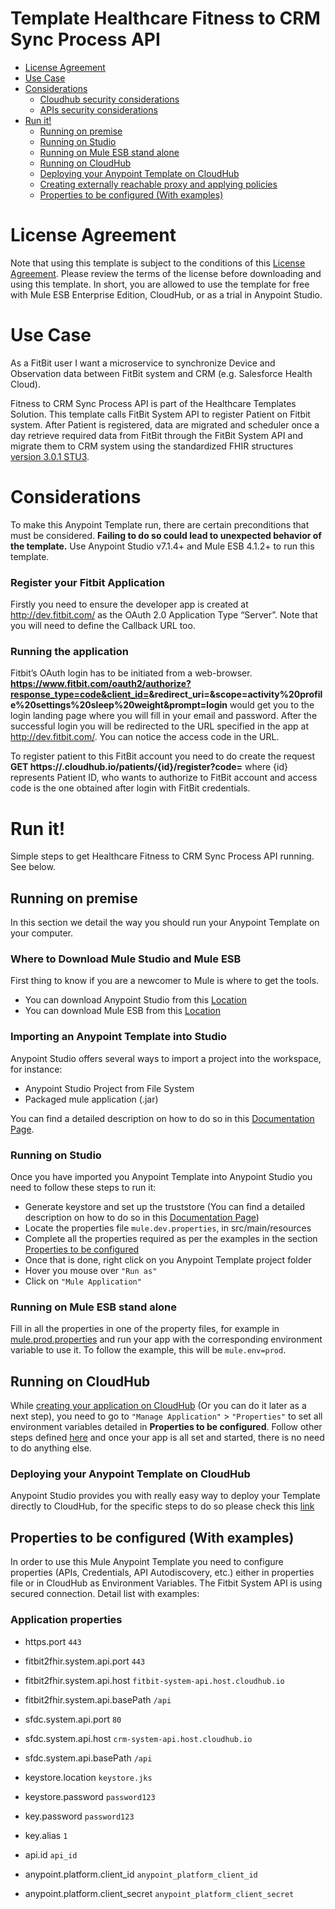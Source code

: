 # Template Healthcare Fitness to CRM Sync Process API

+ [License Agreement](#licenseagreement)
+ [Use Case](#usecase)
+ [Considerations](#considerations)
	* [Cloudhub security considerations](#cloudhubsecurityconsiderations)
	* [APIs security considerations](#apissecurityconsiderations)
+ [Run it!](#runit)
	* [Running on premise](#runonopremise)
	* [Running on Studio](#runonstudio)
	* [Running on Mule ESB stand alone](#runonmuleesbstandalone)
	* [Running on CloudHub](#runoncloudhub)
	* [Deploying your Anypoint Template on CloudHub](#deployingyouranypointtemplateoncloudhub)
	* [Creating externally reachable proxy and applying policies](#proxy)
	* [Properties to be configured (With examples)](#propertiestobeconfigured)

# License Agreement <a name="licenseagreement"/>
Note that using this template is subject to the conditions of this [License Agreement](AnypointTemplateLicense.pdf).
Please review the terms of the license before downloading and using this template. In short, you are allowed to use the template for free with Mule ESB Enterprise Edition, CloudHub, or as a trial in Anypoint Studio.

# Use Case <a name="usecase"/>

As a FitBit user I want a microservice to synchronize Device and Observation data between FitBit system and CRM (e.g. Salesforce Health Cloud).

Fitness to CRM Sync Process API is part of the Healthcare Templates Solution. This template calls FitBit System API to register Patient on Fitbit system. After Patient is registered, data are migrated and scheduler once a day retrieve required data from FitBit through the FitBit System API and migrate them to CRM system using the standardized FHIR structures [version 3.0.1 STU3](https://www.hl7.org/FHIR/index.html).

# Considerations <a name="considerations"/>

To make this Anypoint Template run, there are certain preconditions that must be considered. **Failing to do so could lead to unexpected behavior of the template.**
Use Anypoint Studio v7.1.4+ and Mule ESB 4.1.2+ to run this template.

### Register your Fitbit Application

Firstly you need to ensure the developer app is created at http://dev.fitbit.com/ as  the OAuth 2.0 Application Type “Server”. Note that you will need to define the Callback URL too.

### Running the application

Fitbit’s OAuth login has to be initiated from a web-browser.
**https://www.fitbit.com/oauth2/authorize?response_type=code&client_id=<your-client-id>&redirect_uri=<your-redirect-uri>&scope=activity%20profile%20settings%20sleep%20weight&prompt=login** would get you to the login landing page where you will fill in your email and password. After the successful login you will be redirected to the URL specified in the app at http://dev.fitbit.com/. You can notice the access code in the URL.

To register patient to this FitBit account you need to do create the request **GET https://<your-app-domain>.cloudhub.io/patients/{id}/register?code=<your-access-code>** where {id} represents Patient ID, who wants to authorize to FitBit account and access code is the one obtained after login with FitBit credentials.


# Run it! <a name="runit"/>
Simple steps to get Healthcare Fitness to CRM Sync Process API running.
See below.

## Running on premise <a name="runonopremise"/>
In this section we detail the way you should run your Anypoint Template on your computer.

### Where to Download Mule Studio and Mule ESB
First thing to know if you are a newcomer to Mule is where to get the tools.

+ You can download Anypoint Studio from this [Location](http://www.mulesoft.com/platform/studio)
+ You can download Mule ESB from this [Location](http://www.mulesoft.com/platform/soa/mule-esb-open-source-esb)

### Importing an Anypoint Template into Studio
Anypoint Studio offers several ways to import a project into the workspace, for instance:

+ Anypoint Studio Project from File System
+ Packaged mule application (.jar)

You can find a detailed description on how to do so in this [Documentation Page](http://www.mulesoft.org/documentation/display/current/Importing+and+Exporting+in+Studio).

### Running on Studio <a name="runonstudio"/>
Once you have imported you Anypoint Template into Anypoint Studio you need to follow these steps to run it:

+ Generate keystore and set up the truststore (You can find a detailed description on how to do so in this [Documentation Page](https://docs.mulesoft.com/mule4-user-guide/v/4.1/tls-configuration#keystores-and-truststores))
+ Locate the properties file `mule.dev.properties`, in src/main/resources
+ Complete all the properties required as per the examples in the section [Properties to be configured](#propertiestobeconfigured)
+ Once that is done, right click on you Anypoint Template project folder
+ Hover you mouse over `"Run as"`
+ Click on  `"Mule Application"`

### Running on Mule ESB stand alone <a name="runonmuleesbstandalone"/>
Fill in all the properties in one of the property files, for example in [mule.prod.properties](../master/src/main/resources/mule.prod.properties) and run your app with the corresponding environment variable to use it. To follow the example, this will be `mule.env=prod`.

## Running on CloudHub <a name="runoncloudhub"/>
While [creating your application on CloudHub](https://docs.mulesoft.com/runtime-manager/hello-world-on-cloudhub) (Or you can do it later as a next step), you need to go to `"Manage Application"` > `"Properties"` to set all environment variables detailed in **Properties to be configured**.
Follow other steps defined [here](#runonpremise) and once your app is all set and started, there is no need to do anything else.

### Deploying your Anypoint Template on CloudHub <a name="deployingyouranypointtemplateoncloudhub"/>
Anypoint Studio provides you with really easy way to deploy your Template directly to CloudHub, for the specific steps to do so please check this [link](http://www.mulesoft.org/documentation/display/current/Deploying+Mule+Applications#DeployingMuleApplications-DeploytoCloudHub)

## Properties to be configured (With examples) <a name="propertiestobeconfigured"/>
In order to use this Mule Anypoint Template you need to configure properties (APIs, Credentials, API Autodiscovery, etc.) either in properties file or in CloudHub as Environment Variables. The Fitbit System API is using secured connection. Detail list with examples:
### Application properties
+ https.port `443`

+ fitbit2fhir.system.api.port `443`
+ fitbit2fhir.system.api.host `fitbit-system-api.host.cloudhub.io`
+ fitbit2fhir.system.api.basePath `/api`

+ sfdc.system.api.port `80`
+ sfdc.system.api.host `crm-system-api.host.cloudhub.io`
+ sfdc.system.api.basePath `/api`

+ keystore.location `keystore.jks`
+ keystore.password `password123`
+ key.password `password123`
+ key.alias `1`

+ api.id `api_id`
+ anypoint.platform.client_id `anypoint_platform_client_id`
+ anypoint.platform.client_secret `anypoint_platform_client_secret`
